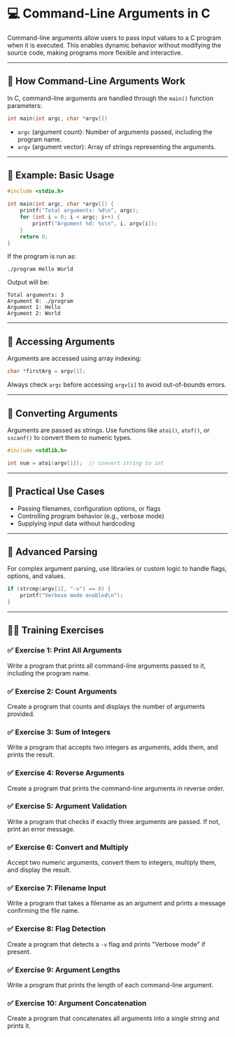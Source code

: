 # 💻 Command-Line Arguments in C

Command-line arguments allow users to pass input values to a C program when it is executed. This enables dynamic behavior without modifying the source code, making programs more flexible and interactive.

---

## 🧠 How Command-Line Arguments Work

In C, command-line arguments are handled through the `main()` function parameters:

```c
int main(int argc, char *argv[])
```

- `argc` (argument count): Number of arguments passed, including the program name.
- `argv` (argument vector): Array of strings representing the arguments.

---

## 🔹 Example: Basic Usage

```c
#include <stdio.h>

int main(int argc, char *argv[]) {
    printf("Total arguments: %d\n", argc);
    for (int i = 0; i < argc; i++) {
        printf("Argument %d: %s\n", i, argv[i]);
    }
    return 0;
}
```

If the program is run as:

```
./program Hello World
```

Output will be:

```
Total arguments: 3
Argument 0: ./program
Argument 1: Hello
Argument 2: World
```

---

## 🔸 Accessing Arguments

Arguments are accessed using array indexing:

```c
char *firstArg = argv[1];
```

Always check `argc` before accessing `argv[i]` to avoid out-of-bounds errors.

---

## 🔸 Converting Arguments

Arguments are passed as strings. Use functions like `atoi()`, `atof()`, or `sscanf()` to convert them to numeric types.

```c
#include <stdlib.h>

int num = atoi(argv[1]);  // convert string to int
```

---

## 🔸 Practical Use Cases

- Passing filenames, configuration options, or flags
- Controlling program behavior (e.g., verbose mode)
- Supplying input data without hardcoding

---

## 🔸 Advanced Parsing

For complex argument parsing, use libraries or custom logic to handle flags, options, and values.

```c
if (strcmp(argv[1], "-v") == 0) {
    printf("Verbose mode enabled\n");
}
```

---

## 🧑‍💻 Training Exercises

### ✅ Exercise 1: Print All Arguments
Write a program that prints all command-line arguments passed to it, including the program name.

### ✅ Exercise 2: Count Arguments
Create a program that counts and displays the number of arguments provided.

### ✅ Exercise 3: Sum of Integers
Write a program that accepts two integers as arguments, adds them, and prints the result.

### ✅ Exercise 4: Reverse Arguments
Create a program that prints the command-line arguments in reverse order.

### ✅ Exercise 5: Argument Validation
Write a program that checks if exactly three arguments are passed. If not, print an error message.

### ✅ Exercise 6: Convert and Multiply
Accept two numeric arguments, convert them to integers, multiply them, and display the result.

### ✅ Exercise 7: Filename Input
Write a program that takes a filename as an argument and prints a message confirming the file name.

### ✅ Exercise 8: Flag Detection
Create a program that detects a `-v` flag and prints "Verbose mode" if present.

### ✅ Exercise 9: Argument Lengths
Write a program that prints the length of each command-line argument.

### ✅ Exercise 10: Argument Concatenation
Create a program that concatenates all arguments into a single string and prints it.
